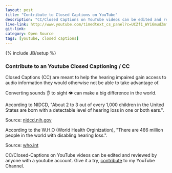 ```yaml
---
layout: post
title: "Contribute to Closed Captions on YouTube"
description: "CC/Closed Captions on YouTube videos can be edited and reviewed by anyone with a youtube account."
live-link: http://www.youtube.com/timedtext_cs_panel?c=UCZf1_WYi6mudZmfyVOcjnxQ&tab=2
git-link: 
category: Open Source
tags: [youtube, closed captions]
---
```

{% include JB/setup %}

### Contribute to an Youtube Closed Captioning / CC

Closed Captions (CC) are meant to help the hearing impaired gain access to audio information they would otherwise not be able to take advantage of.

Converting sounds 👂 to sight 👁 can make a big difference in the world.

According to NIDCD, "About 2 to 3 out of every 1,000 children in the United States are born with a detectable level of hearing loss in one or both ears.". 

Source: [nidcd.nih.gov](https://www.nidcd.nih.gov/health/statistics/quick-statistics-hearing)

According to the W.H.O (World Health Orginization), "There are 466 million people in the world with disabling hearing loss.".

Source: [who.int](https://www.who.int/news-room/facts-in-pictures/detail/deafness)

CC/Closed-Captions on YouTube videos can be edited and reviewed by anyone with a youtube account.
Give it a try, [contribute](http://www.youtube.com/timedtext_cs_panel?c=UCZf1_WYi6mudZmfyVOcjnxQ&tab=2) to my YouTube Channel.